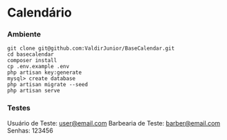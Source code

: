 # Calendário

### Ambiente
    git clone git@github.com:ValdirJunior/BaseCalendar.git
    cd basecalendar
    composer install
    cp .env.example .env
    php artisan key:generate
    mysql> create database
    php artisan migrate --seed
    php artisan serve

### Testes
Usuário de Teste: user@email.com
Barbearia de Teste: barber@email.com
Senhas: 123456
